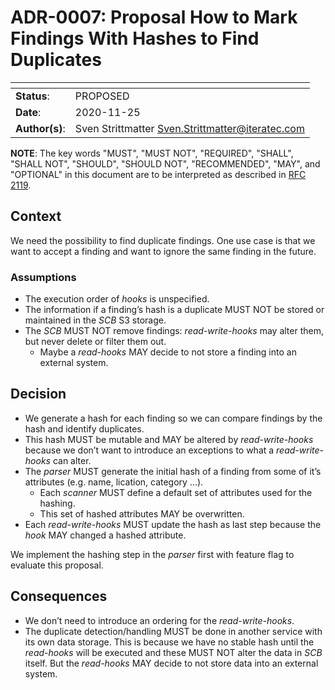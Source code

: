 # ADR-0007: Proposal How to Mark Findings With Hashes to Find Duplicates

| <!-- -->       | <!-- --> |
|----------------|----------|
| **Status**:    | PROPOSED |
| **Date**:      | 2020-11-25 |
| **Author(s)**: | Sven Strittmatter <Sven.Strittmatter@iteratec.com> |

**NOTE**: The key words "MUST", "MUST NOT", "REQUIRED", "SHALL", "SHALL NOT", "SHOULD", "SHOULD NOT", "RECOMMENDED", "MAY", and "OPTIONAL" in this document are to be interpreted as described in [RFC 2119](https://tools.ietf.org/html/rfc2119).

## Context

We need the possibility to find duplicate findings. One use case is that we want to accept a finding and want to ignore the same finding in the future.

### Assumptions

- The execution order of *hooks* is unspecified.
- The information if a finding’s hash is a duplicate MUST NOT be stored or maintained in the *SCB* S3 storage.
- The *SCB* MUST NOT remove findings: *read-write-hooks* may alter them, but never delete or filter them out.
  - Maybe a *read-hooks* MAY decide to not store a finding into an external system.

## Decision

- We generate a hash for each finding so we can compare findings by the hash and identify duplicates.
- This hash MUST be mutable and MAY be altered by *read-write-hooks* because we don’t want to introduce an exceptions to what a *read-write-hooks* can alter.
- The *parser* MUST generate the initial hash of a finding from some of it’s attributes (e.g. name, lication, category …).
  - Each *scanner* MUST define a default set of attributes used for the hashing.
  - This set of hashed attributes MAY be overwritten.
- Each *read-write-hooks* MUST update the hash as last step because the *hook* MAY changed a hashed attribute.

We implement the hashing step in the *parser* first with feature flag to evaluate this proposal.

## Consequences

- We don’t need to introduce an ordering for the *read-write-hooks*.
- The duplicate detection/handling MUST be done in another service with its own data storage. This is because we have no stable hash until the *read-hooks* will be executed and these MUST NOT alter the data in *SCB* itself. But the *read-hooks* MAY decide to not store data into an external system.
